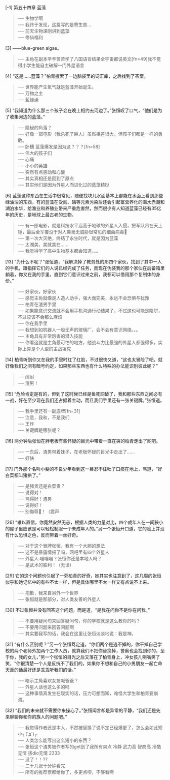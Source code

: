 
[-1] 第五十四章 蓝藻
>--- 生物学啊<br>
>--- 我终于发现，这篇写的是寄生兽…<br>
>--- 前天生物课刚讲到蓝藻<br>
>--- 修仙福利<br>

[3] ——blue-green algae。
>--- 主角在副本辛辛苦苦学了八国语言结果全宇宙都说英文[fn=49]我不觉得小学生能自主破解一门外星语言<br>

[4] “这是……蓝藻？”柏青搜索了一边脑袋里的词汇库，之后找到了答案。
>--- 世界能产生氧气就是蓝藻开始诞生。<br>
>--- 万物之主<br>
>--- 藍綠澡<br>

[5] “我知道为什么那三个孩子会在晚上相约去河边了。”张恒叹了口气，“他们是为了收集河边的蓝藻。”
>--- 隐秘的角落？<br>
>--- 好像一部电影（我杀死了巨人）虽然相差很大，但孩子们都是一样的勇敢。<br>
>--- 卧槽 蓝藻爆发是因为这？？？[fn=58]<br>
>--- 伟大的孩子们<br>
>--- 心痛<br>
>--- 小小的英雄<br>
>--- 突然有点感动和心酸<br>
>--- 其实真相还是回到了原点<br>
>--- 其实他们是因为外星人而进化过的蓝藻精哒<br>

[6] 蓝藻这种东西在生活中很常见，随便找块儿水面基本上都能在水面上看到那些绿油油的东西，有的蓝藻在受氮、磷等元素污染后还会引起富营养化的海水赤潮和湖泊水华，给渔业和养殖业带来严重危害然，然而很少有人知道蓝藻已经有35亿年的历史，是地球上最古老的生物。
>--- 有一部电影，就是科技水平远高于地球的外星人入侵，把军队吊在天上锤，最后全军覆没于对人类毫无威胁很常见的细菌病毒🦠<br>
>--- 第一次大灭绝，终结了永生时代，就是因为蓝藻<br>
>--- 太湖美，美就美在……<br>
>--- 我觉得学了高中生物基本都会知道。。。<br>

[13] “为什么不呢？”张恒道，“我解决掉了教务处的那四个家伙，找到了其中一人的手机，跟指挥它们的人说已经完成了任务，而现在伪装我的那个家伙在后备箱里躺着，你又在我的手里，直到它们意识过来之前，我都可以借用那个复制体的身份。”
>--- 好家伙，好家伙<br>
>--- 感觉主角就像是人造人助手，强大而完美，永远不会恐惧与犹豫<br>
>--- 柏青在渣男手里<br>
>--- 如果能意识交流就不会用手机沟通行动结果了，不过这也可能是陷阱，不过应该不会那么麻烦<br>
>--- 你在我手里<br>
>--- 我想到如机器人一般无声的玻璃厂，会不会有意识网络。。。<br>
>--- 主角具有非常厉害的潜入技能<br>
>--- 你看这就是主角最可怕的地方，他战斗力比最强的外星人都强得多，实际上算是个人型的主战坦克<br>

[14] 柏青听到你又在我的手里时红了红脸，不过很快又道，“这也太冒险了吧，就好像我们之间有暗号约定，如果那些东西也有什么特殊的办法能识别彼此呢？”
>--- 阔耐<br>
>--- 渣男！<br>

[15] “危险肯定是有的，但到了这时候已经是鱼死网破了，我和那些东西之间必有一战，好在至少现在我们还占据着主动，而且我们手里还有一张关键牌。”张恒道。
>--- 我手里还有一副底牌[fn=31]<br>
>--- 注意，我和，不是我们<br>
>--- 王炸<br>
>--- 关键牌是哪张呢？<br>

[16] 两分钟后张恒在胖老板有些怀疑的目光中带着一直在哭的柏青走出了网吧。
>--- 一东后，渣男带着妹子，在老板怀疑的目光中走出了……<br>
>--- 好快<br>

[17] 门外那个名叫小斐的不良少年看到这一幕忍不住吐了口痰在地上，骂道，“好白菜都叫猪拱了。”
>--- 是猪贵还是白菜贵？<br>
>--- 说得对！<br>
>--- 骂得好！渣男<br>
>--- 说得好！<br>
>--- 别侮辱🐷！（震声<br>

[26] “难以置信，你竟然安然无恙，根据人类的力量对比，四个成年人在一间狭小的屋子里应该是可以轻松制服一个未成年人的。”另一个张恒开口道，它的脸上并没有什么恐惧之色，反而带着一丝好奇。
>--- 对于这个冒牌张恒，我有一个大胆的想法<br>
>--- 这不是暴露情报了吗，网吧里有四个外星人<br>
>--- 外星人:喵喵喵？张恒你还是本地人吗？<br>
>--- 是武术的胜利！（无误）<br>

[29] 它的这个问题也引起了一旁柏青的好奇，她其实也注意到了，这几周的张恒似乎和她记忆中的有些不太一样，但是具体哪里不太一样又有点说不上来。
>--- 抱歉，我来自另外一个世界<br>
>--- 张恒就是那部分，对人类友善的外星人<br>

[30] 不过张恒并没有回答这个问题，而是道，“是我在问你不是你在问我。”
>--- 不要用疑问句来回答疑问句，你的学校就是这么教你的吗？<br>
>--- 不要用问题来回答问题啊<br>
>--- 其实要我写的话，我会在这里让张恒淡淡地说：我是神。<br>

[31] “有什么区别呢？”另一个张恒笃定道，“你们两个是逃不掉的，你干掉自己学校的两个老师外加两个工作人员，就算我们不把你替换掉，警察也会找到你的，至于你，我的女儿，”另一个张恒的目光之后又落在了柏青身上，冲女孩儿咧嘴笑了笑，“你很清楚一个人是反抗不了我们的，如果你不想和自己的小男朋友一起亡命天涯的话最好还是乖乖听我们的话。”
>--- 暗示主角喜欢女友喊爸爸？<br>
>--- 外星人话也这么多的吗<br>
>--- 这种事情真发生在现实的话，压力可想而知，难怪大学生和柏青要崩溃。<br>

[32] “我们的未来就不需要你来操心了。”张恒闻言却是异常的平静，“我们还是先来聊聊你和你的族人的问题吧。”
>--- 我觉得作者还是本人，不然被替换了说不定已经爆更了，怎么会如此短小┐(´д`)┌<br>
>--- 人类怎么能写出这么短小的东西？<br>
>--- 张恒这个渣男被作者写的get到了我所有爽点 冷静 武力高 智商高 冷酷无情 拔dio无情 2333<br>
>--- 没了！！??<br>
>--- 二十几张十分钟看完<br>
>--- 所有的推荐票都给你了，多更点呗，不够看啊<br>
